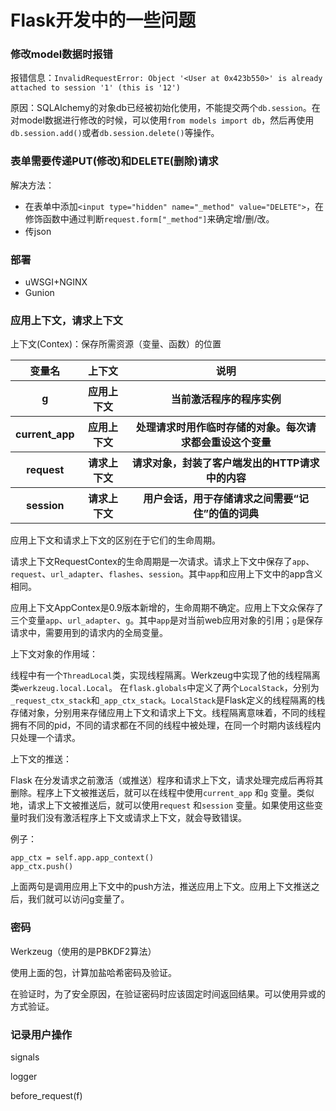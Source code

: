 # Flask开发中的一些问题

### 修改model数据时报错

报错信息：`InvalidRequestError: Object '<User at 0x423b550>' is already attached to session '1' (this is '12')`

原因：SQLAlchemy的对象db已经被初始化使用，不能提交两个`db.session`。在对model数据进行修改的时候，可以使用`from models import db`，然后再使用`db.session.add()`或者`db.session.delete()`等操作。

### 表单需要传递PUT(修改)和DELETE(删除)请求

解决方法：

* 在表单中添加`<input type="hidden" name="_method" value="DELETE">`，在修饰函数中通过判断`request.form["_method"]`来确定增/删/改。
* 传json

### 部署

* uWSGI+NGINX
* Gunion

### 应用上下文，请求上下文
上下文(Contex)：保存所需资源（变量、函数）的位置

<table>
	<tr>
		<th>变量名</th>
		<th>上下文</th>
		<th>说明</th>
	</tr>
	<tr>
		<th>g</th>
		<th>应用上下文</th>
		<th>当前激活程序的程序实例</th>
	</tr>
	<tr>
		<th>current_app</th>
		<th>应用上下文</th>
		<th>处理请求时用作临时存储的对象。每次请求都会重设这个变量</th>
	</tr>
	<tr>
		<th>request</th>
		<th>请求上下文</th>
		<th>请求对象，封装了客户端发出的HTTP请求中的内容</th>
	</tr>
	<tr>
		<th>session</th>
		<th>请求上下文</th>
		<th>用户会话，用于存储请求之间需要“记住”的值的词典</th>
	</tr>
</table>

应用上下文和请求上下文的区别在于它们的生命周期。

请求上下文RequestContex的生命周期是一次请求。请求上下文中保存了`app`、`request`、`url_adapter`、`flashes`、`session`。其中`app`和应用上下文中的app含义相同。

应用上下文AppContex是0.9版本新增的，生命周期不确定。应用上下文众保存了三个变量`app`、`url_adapter`、`g`。其中`app`是对当前web应用对象的引用；`g`是保存请求中，需要用到的请求内的全局变量。

上下文对象的作用域：

线程中有一个`ThreadLocal`类，实现线程隔离。Werkzeug中实现了他的线程隔离类`werkzeug.local.Local`。
在`flask.globals`中定义了两个`LocalStack`，分别为`_request_ctx_stack`和`_app_ctx_stack`。`LocalStack`是Flask定义的线程隔离的栈存储对象，分别用来存储应用上下文和请求上下文。线程隔离意味着，不同的线程拥有不同的pid，不同的请求都在不同的线程中被处理，在同一个时期内该线程内只处理一个请求。

上下文的推送：

Flask 在分发请求之前激活（或推送）程序和请求上下文，请求处理完成后再将其删除。程序上下文被推送后，就可以在线程中使用`current_app` 和`g` 变量。类似地，请求上下文被推送后，就可以使用`request` 和`session` 变量。如果使用这些变量时我们没有激活程序上下文或请求上下文，就会导致错误。

例子：

	app_ctx = self.app.app_context()
	app_ctx.push()
	
上面两句是调用应用上下文中的push方法，推送应用上下文。应用上下文推送之后，我们就可以访问g变量了。

### 密码

Werkzeug（使用的是PBKDF2算法）

使用上面的包，计算加盐哈希密码及验证。

在验证时，为了安全原因，在验证密码时应该固定时间返回结果。可以使用异或的方式验证。

### 记录用户操作

signals

logger

before_request(f)